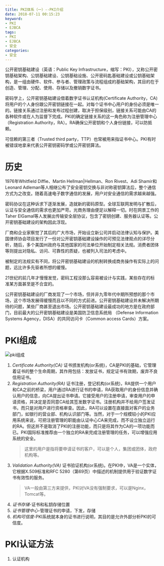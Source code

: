 ```yaml
---
title: PKI体系（一）--PKI介绍
date: 2018-07-11 00:15:23
keyword:
- PKI
- EJBCA
tags: 
- PKI
- EJBCA
- 安全
categories:
- 安全
---
```


公开密钥基础建设（英语：Public Key Infrastructure，缩写：PKI），又称公开密钥基础架构、公钥基础建设、公钥基础设施、公开密码匙基础建设或公钥基础架构，是一组由硬件、软件、参与者、管理政策与流程组成的基础架构，其目的在于创造、管理、分配、使用、存储以及撤销数字证书。

密码学上，公开密钥基础建设借着数字证书认证机构(Certificate Authority，CA)将用户的个人身份跟公开密钥链接在一起。对每个证书中心用户的身份必须是唯一的。链接关系通过注册和发布过程创建，取决于担保级别，链接关系可能由CA的各种软件或在人为监督下完成。PKI的确定链接关系的这一角色称为注册管理中心（Registration Authority，RA）。RA确保公开密钥和个人身份链接，可以防抵赖。

可信赖的第三者（Trusted third party，TTP）也常被用来指证书中心。PKI有时被错误地拿来代表公开密钥密码学或公开密钥算法。

<!--more-->

# 历史

1976年Whitfield Diffie、Martin Hellman|Hellman、Ron Rivest、Adi Shamir和Leonard Adleman等人相继公布了安全密钥交换与非对称密钥算法后，整个通信方式为之改变。随着高速电子数字通信的发展，用户对安全通信的需求越来越强。

密码协议在这种诉求下逐渐发展，造就新的密码原型。全球互联网发明与扩散后，认证与安全通信的需求也更加严苛。光商务理由便足以解释一切。时在网景工作的Taher ElGamal等人发展出传输安全层协议，包含了密钥创建、服务器认证等。公开密钥基础建设的架构因此浮现。

厂商和企业家察觉了其后的广大市场，开始设立新公司并启动法律认知与保护。美国律师协会项目发行了一份对公开密钥基础建设操作的可预见法律观点的详尽分析，随后，多个美国州政府与其他国家的司法单位开始制定相关法规。消费者团体等则提出对隐私、访问、可靠性的质疑，也被列入司法的考虑中。

被制定的法规实有不同，将公开密钥基础建设的机制转换成商务操作有实际上的问题，远比许多先驱者所想的缓慢。

21世纪的前几年才慢慢发觉，密码工程没那么容易被设计与实践，某些存在的标准某方面甚至是不合宜的。

公开密钥基础建设的厂商发现了一个市场，但并非九零年代中期所预想的那个市场，这个市场发展得缓慢而且以不同的方式前进。公开密钥基础建设并未解决所期待的问题，某些厂商甚至退出市场。公开密钥基础建设最成功的地方是在政府部门，目前最大的公开密钥基础建设是美国防卫信息系统局 （Defense Information Systems Agency，DISA）的共同访问卡（Common access Cards）方案。

# PKI组成

![pki组成](450px-Public-Key-Infrastructure.svg.png)

1. *Certificate Authority(CA)* 证书颁发机构(or系统)，CA是PKI的基础，它管理着证书的整个生命周期，其作用包括：发放证书，规定证书有效期，废弃不良信用证书。
2. *Registration Authority(RA)* 证书注册，登记机构(or系统)，RA提供一个用户和CA之前的桥梁，用户通过RA进行证书的申请，RA获取用户的身份信息并确认用户的信息，向CA提出证书申请。它接受用户的注册申请，审查用户的申请资格，并决定是否同意CA给其签发数字证书。注册机构并不给用户签发证书，而只是对用户进行资格审查。因此，RA可以设置在直接面对客户的业务部门，如银行的营业部、机构认识部门等。当然，对于一个规模较小的PKI应用系统来说，可把注册管理的职能由认证中心CA来完成，而不设立独立运行的RA。但这并不是取消了PKI的注册功能，而只是将其作为CA的一项功能而已。PKI国际标准推荐由一个独立的RA来完成注册管理的任务，可以增强应用系统的安全。
    > 这里的用户是指将要申请证书的客户，可以是个人，集团或团体，政府机构等。
3. *Validation Authority(VA)* 证书验证机构(or系统)。在PKI中，VA是一个实体，它根据X.509标准和RFC 5280（第69页）中描述的机制提供用于验证数字证书有效性的服务。
    > VA一般由第三方来提供，PKI对VA没有强制要求，可以是Nginx， Tomcat等。
4. *证书存储*-证书和私钥存储位置
5. *证书管理中心*-管理证书的申请，下发，存储
6. *机构可信度*-PKI系统就本身的证书进行说明，其目的是允许外部分析PKI的可信度。

# PKI认证方法

1. 认证机构
